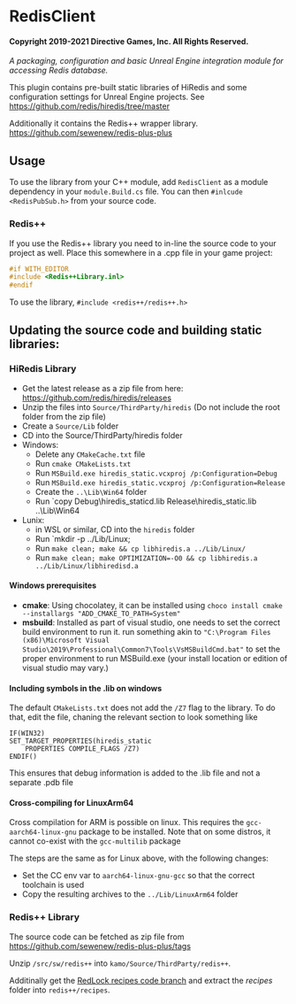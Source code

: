 # RedisClient

#### Copyright 2019-2021 Directive Games, Inc. All Rights Reserved.

*A packaging, configuration and basic Unreal Engine integration module for accessing Redis database.*

This plugin contains pre-built static libraries of HiRedis and some configuration settings for Unreal Engine projects.
See https://github.com/redis/hiredis/tree/master

Additionally it contains the Redis++ wrapper library.
https://github.com/sewenew/redis-plus-plus

## Usage

To use the library from your C++ module, add `RedisClient` as a module dependency in your
`module.Build.cs` file.  You can then `#inlcude <RedisPubSub.h>` from your source code.

### Redis++

If you use the Redis++ library you need to in-line the source code to your project as well. Place this somewhere in a .cpp file in your game project:

``` c++
#if WITH_EDITOR
#include <Redis++Library.inl>
#endif
```

To use the library, `#include <redis++/redis++.h>`

## Updating the source code and building static libraries:

### HiRedis Library
 
* Get the latest release as a zip file from here: https://github.com/redis/hiredis/releases
* Unzip the files into `Source/ThirdParty/hiredis`  (Do not include the root folder from the zip file)
* Create a `Source/Lib` folder
* CD into the Source/ThirdParty/hiredis folder
* Windows:
  * Delete any `CMakeCache.txt` file
  * Run `cmake CMakeLists.txt`
  * Run `MSBuild.exe hiredis_static.vcxproj /p:Configuration=Debug`
  * Run `MSBuild.exe hiredis_static.vcxproj /p:Configuration=Release`
  * Create the `..\Lib\Win64` folder
  * Run `copy Debug\hiredis_staticd.lib Release\hiredis_static.lib ..\Lib\Win64
* Lunix:
  * in WSL or similar, CD into the `hiredis` folder
  * Run `mkdir -p ../Lib/Linux;
  * Run `make clean; make && cp libhiredis.a ../Lib/Linux/`
  * Run `make clean; make OPTIMIZATION=-O0 && cp libhiredis.a ../Lib/Linux/libhiredisd.a`
  
#### Windows prerequisites
* **cmake**:  Using chocolatey, it can be installed using `choco install cmake --installargs "ADD_CMAKE_TO_PATH=System"`
* **msbuild**:  Installed as part of visual studio, one needs to set the correct build environment to run it.  run something akin to
  `"C:\Program Files (x86)\Microsoft Visual Studio\2019\Professional\Common7\Tools\VsMSBuildCmd.bat"` to set the proper environment
  to run MSBuild.exe (your install location or edition of visual studio may vary.)

#### Including symbols in the .lib on windows
The default `CMakeLists.txt` does not add the `/Z7` flag to the library.  To do that, edit the file, chaning the relevant
section to look something like

```
IF(WIN32)
SET_TARGET_PROPERTIES(hiredis_static
    PROPERTIES COMPILE_FLAGS /Z7)
ENDIF()
```

This ensures that debug information is added to the .lib file and not a separate .pdb file

#### Cross-compiling for LinuxArm64
Cross compilation for ARM is possible on linux.  This requires the `gcc-aarch64-linux-gnu` package to be installed. 
Note that on some distros, it cannot co-exist with the `gcc-multilib` package

The steps are the same as for Linux above, with the following changes:

 - Set the CC env var to `aarch64-linux-gnu-gcc` so that the correct toolchain is used
 - Copy the resulting archives to the `../Lib/LinuxArm64` folder

### Redis++ Library

The source code can be fetched as zip file from https://github.com/sewenew/redis-plus-plus/tags

Unzip `/src/sw/redis++` into `kamo/Source/ThirdParty/redis++`.

Additinally get the [RedLock recipes code branch](https://github.com/sewenew/redis-plus-plus/archive/recipes.zip) and extract the *recipes* folder into `redis++/recipes`.

